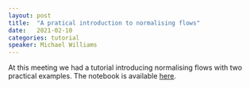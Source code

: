 ```yaml
---
layout: post
title:  "A pratical introduction to normalising flows"
date:   2021-02-10
categories: tutorial
speaker: Michael Williams
---
```


At this meeting we had a tutorial introducing normalising flows with two practical examples. The notebook is available [here](
https://colab.research.google.com/github/phas-ml/phas-ml.github.io/blob/master/notebooks/2021_02_10_normalising_flows_tutorial.ipynb).
